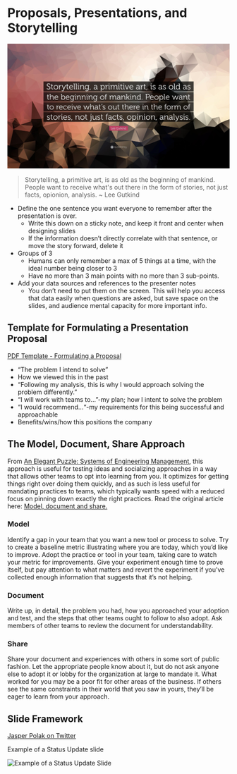 # Proposals, Presentations, and Storytelling

![Storytelling, a primitive art, is as old as the beginning of mankind. People want to receive what's out there in the form of stories, not just facts, opionion, analysis. ~ Lee Gutkind](media/storytelling.png)

> Storytelling, a primitive art, is as old as the beginning of mankind. People want to receive what's out there in the form of stories, not just facts, opionion, analysis. ~ Lee Gutkind

- Define the one sentence you want everyone to remember after the presentation is over.
  - Write this down on a sticky note, and keep it front and center when designing slides
  - If the information doesn’t directly correlate with that sentence, or move the story forward, delete it
- Groups of 3
  - Humans can only remember a max of 5 things at a time, with the ideal number being closer to 3
  - Have no more than 3 main points with no more than 3 sub-points.
- Add your data sources and references to the presenter notes
  - You don’t need to put them on the screen. This will help you access that data easily when questions are asked, but save space on the slides, and audience mental capacity for more important info.

## Template for Formulating a Presentation Proposal

[PDF Template - Formulating a Proposal]([media/[template]_formulating_a_proposal.pdf](https://github.com/knitcodemonkey/processes/blob/master/media/%5Btemplate%5D_formulating_a_proposal.pdf))

- “The problem I intend to solve”
- How we viewed this in the past
- “Following my analysis, this is why I would approach solving the problem differently.”
- “I will work with teams to...”-my plan; how I intent to solve the problem
- “I would recommend...“-my requirements for this being successful and approachable
- Benefits/wins/how this positions the company

## The Model, Document, Share Approach

From [An Elegant Puzzle: Systems of Engineering Management](https://navinc.atlassian.net/wiki/spaces/ENG/pages/2685435985), this approach is useful for testing ideas and socializing approaches in a way that allows other teams to opt into learning from you. It optimizes for getting things right over doing them quickly, and as such is less useful for mandating practices to teams, which typically wants speed with a reduced focus on pinning down exactly the right practices. Read the original article here: [Model, document and share.](https://lethain.com/model-document-share/)

### Model

Identify a gap in your team that you want a new tool or process to solve. Try to create a baseline metric illustrating where you are today, which you’d like to improve. Adopt the practice or tool in your team, taking care to watch your metric for improvements. Give your experiment enough time to prove itself, but pay attention to what matters and revert the experiment if you’ve collected enough information that suggests that it’s not helping.

### Document

Write up, in detail, the problem you had, how you approached your adoption and test, and the steps that other teams ought to follow to also adopt. Ask members of other teams to review the document for understandability.

### Share

Share your document and experiences with others in some sort of public fashion. Let the appropriate people know about it, but do not ask anyone else to adopt it or lobby for the organization at large to mandate it. What worked for you may be a poor fit for other areas of the business. If others see the same constraints in their world that you saw in yours, they’ll be eager to learn from your approach.

## Slide Framework

[Jasper Polak on Twitter](https://twitter.com/polak_jasper/status/1550816018158833667)

Example of a Status Update slide

![Example of a Status Update Slide](media/image-1.png)

